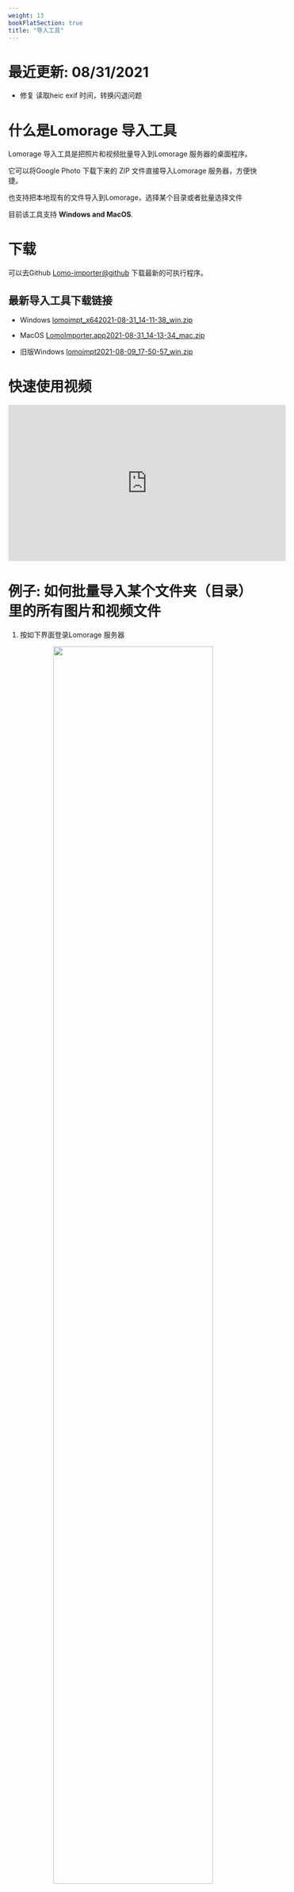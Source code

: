 ```yaml
---
weight: 13
bookFlatSection: true
title: "导入工具"
---
```


# 最近更新: 08/31/2021
- 修复 读取heic exif 时间，转换闪退问题
  
# 什么是Lomorage 导入工具


Lomorage 导入工具是把照片和视频批量导入到Lomorage 服务器的桌面程序。

它可以将Google Photo 下载下来的 ZIP 文件直接导入Lomorage 服务器，方便快捷。

也支持把本地现有的文件导入到Lomorage，选择某个目录或者批量选择文件

目前该工具支持 **Windows and MacOS**.

# 下载

可以去Github [Lomo-importer@github](https://github.com/lomorage/lomo-importer-release) 下载最新的可执行程序。

## 最新导入工具下载链接
- Windows [lomoimpt_x642021-08-31_14-11-38_win.zip](https://lomosw.lomorage.com/windows/LomoImporter.zip)

- MacOS [LomoImporter.app2021-08-31_14-13-34_mac.zip](https://lomosw.lomorage.com/mac/LomoImporter.zip)

- 旧版Windows [lomoimpt2021-08-09_17-50-57_win.zip](https://github.com/lomorage/lomo-importer-release/releases/download/2021-08-09_17-50-57/lomoimpt2021-08-09_17-50-57_win.zip)


# 快速使用视频

<iframe width="560" height="315" src="https://www.youtube.com/embed/6dsxfmWZkoI" title="YouTube video player" frameborder="0" allow="accelerometer; autoplay; clipboard-write; encrypted-media; gyroscope; picture-in-picture" allowfullscreen></iframe>


# 例子: 如何批量导入某个文件夹（目录）里的所有图片和视频文件
1. 按如下界面登录Lomorage 服务器

<div align="center">
  
  <p class="screenshoot" />
  <img width="80%" src="/img/installation/lomorage-importer/login.jpg">
  
</div>

2. 点击 按钮 **“1.Select Folder..."**, 选择你需要导入的目录，程序会自动遍历该目录下的文件夹，并显示在界面上
3. 等分析完毕， 点击按钮 **“2.Start Import"**，如下图所示：

<div align="center">
  
  <p class="screenshoot" />
  <img width="80%" src="/img/installation/lomorage-importer/start.jpg">
  
</div>

# 例子: 如何批量导入Google Photo的 ZIP 文件

1. 第一步是去 takeout.google.com 把所有的照片下载下来，不需要解压

2. 按如下界面登录Lomorage 服务器

<div align="center">
  
  <p class="screenshoot" />
  <img width="80%" src="/img/installation/lomorage-importer/login.jpg">
  
</div>

3. 点击 按钮 **“1.Add Files..."**, 选择你需要导入的ZIP 文件，等分析完成后， 点击按钮 **“2.Start Import"**，如下图所示：

<div align="center">
  
  <p class="screenshoot" />
  <img width="80%" src="/img/installation/lomorage-importer/start_zip.jpg">
  
</div>

有任何问题，请与我们联系：support at lomorage dot com


# 以往更新: 08/19/2021
- 更新windows版本:发布64位版本，大于4G的文件直接导入
- 可配置导入线程数
## 以往更新: 07/26/2021
- 提高了导入速度
- 支持Lomo 动态图片格式
- 修复内存泄漏
- 修复退出时弹框问题

## 以往更新：07/14/2021 
- 支持导入目录：直接选择某个目录，程序会遍历该目录下所有的文件